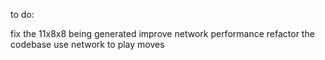 to do:

fix the 11x8x8 being generated
improve network performance
refactor the codebase
use network to play moves
